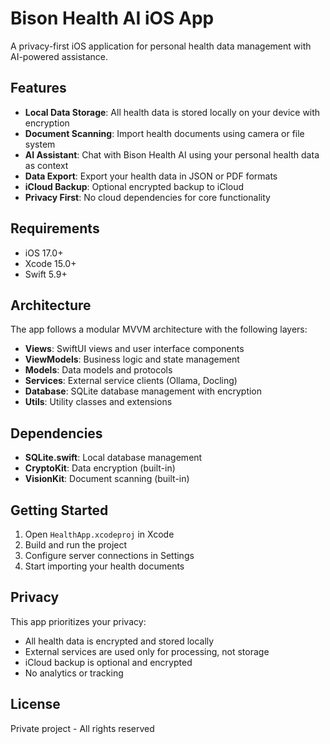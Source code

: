 # Bison Health AI iOS App

A privacy-first iOS application for personal health data management with AI-powered assistance.

## Features

- **Local Data Storage**: All health data is stored locally on your device with encryption
- **Document Scanning**: Import health documents using camera or file system
- **AI Assistant**: Chat with Bison Health AI using your personal health data as context
- **Data Export**: Export your health data in JSON or PDF formats
- **iCloud Backup**: Optional encrypted backup to iCloud
- **Privacy First**: No cloud dependencies for core functionality

## Requirements

- iOS 17.0+
- Xcode 15.0+
- Swift 5.9+

## Architecture

The app follows a modular MVVM architecture with the following layers:

- **Views**: SwiftUI views and user interface components
- **ViewModels**: Business logic and state management
- **Models**: Data models and protocols
- **Services**: External service clients (Ollama, Docling)
- **Database**: SQLite database management with encryption
- **Utils**: Utility classes and extensions

## Dependencies

- **SQLite.swift**: Local database management
- **CryptoKit**: Data encryption (built-in)
- **VisionKit**: Document scanning (built-in)

## Getting Started

1. Open `HealthApp.xcodeproj` in Xcode
2. Build and run the project
3. Configure server connections in Settings
4. Start importing your health documents

## Privacy

This app prioritizes your privacy:
- All health data is encrypted and stored locally
- External services are used only for processing, not storage
- iCloud backup is optional and encrypted
- No analytics or tracking

## License

Private project - All rights reserved